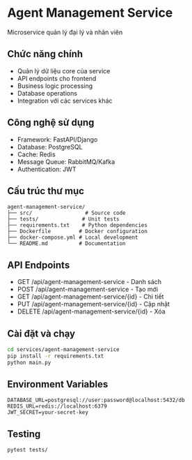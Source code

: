 # Agent Management Service

Microservice quản lý đại lý và nhân viên

## Chức năng chính
- Quản lý dữ liệu core của service
- API endpoints cho frontend
- Business logic processing
- Database operations
- Integration với các services khác

## Công nghệ sử dụng
- Framework: FastAPI/Django
- Database: PostgreSQL
- Cache: Redis
- Message Queue: RabbitMQ/Kafka
- Authentication: JWT

## Cấu trúc thư mục
```
agent-management-service/
├── src/                 # Source code
├── tests/              # Unit tests
├── requirements.txt    # Python dependencies
├── Dockerfile         # Docker configuration
├── docker-compose.yml # Local development
└── README.md          # Documentation
```

## API Endpoints
- GET /api/agent-management-service - Danh sách
- POST /api/agent-management-service - Tạo mới
- GET /api/agent-management-service/{id} - Chi tiết
- PUT /api/agent-management-service/{id} - Cập nhật
- DELETE /api/agent-management-service/{id} - Xóa

## Cài đặt và chạy
```bash
cd services/agent-management-service
pip install -r requirements.txt
python main.py
```

## Environment Variables
```env
DATABASE_URL=postgresql://user:password@localhost:5432/db
REDIS_URL=redis://localhost:6379
JWT_SECRET=your-secret-key
```

## Testing
```bash
pytest tests/
```
